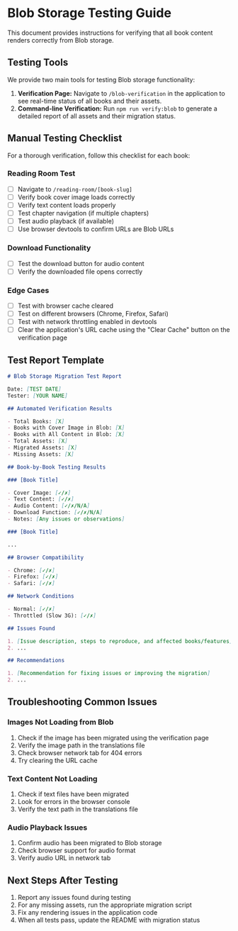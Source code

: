 # Blob Storage Testing Guide

This document provides instructions for verifying that all book content renders correctly from Blob storage.

## Testing Tools

We provide two main tools for testing Blob storage functionality:

1. **Verification Page:** Navigate to `/blob-verification` in the application to see real-time status of all books and their assets.
2. **Command-line Verification:** Run `npm run verify:blob` to generate a detailed report of all assets and their migration status.

## Manual Testing Checklist

For a thorough verification, follow this checklist for each book:

### Reading Room Test

- [ ] Navigate to `/reading-room/[book-slug]`
- [ ] Verify book cover image loads correctly
- [ ] Verify text content loads properly
- [ ] Test chapter navigation (if multiple chapters)
- [ ] Test audio playback (if available)
- [ ] Use browser devtools to confirm URLs are Blob URLs

### Download Functionality

- [ ] Test the download button for audio content
- [ ] Verify the downloaded file opens correctly

### Edge Cases

- [ ] Test with browser cache cleared
- [ ] Test on different browsers (Chrome, Firefox, Safari)
- [ ] Test with network throttling enabled in devtools
- [ ] Clear the application's URL cache using the "Clear Cache" button on the verification page

## Test Report Template

```markdown
# Blob Storage Migration Test Report

Date: [TEST DATE]
Tester: [YOUR NAME]

## Automated Verification Results

- Total Books: [X]
- Books with Cover Image in Blob: [X]
- Books with All Content in Blob: [X]
- Total Assets: [X]
- Migrated Assets: [X]
- Missing Assets: [X]

## Book-by-Book Testing Results

### [Book Title]

- Cover Image: [✓/✗]
- Text Content: [✓/✗]
- Audio Content: [✓/✗/N/A]
- Download Function: [✓/✗/N/A]
- Notes: [Any issues or observations]

### [Book Title]

...

## Browser Compatibility

- Chrome: [✓/✗]
- Firefox: [✓/✗]
- Safari: [✓/✗]

## Network Conditions

- Normal: [✓/✗]
- Throttled (Slow 3G): [✓/✗]

## Issues Found

1. [Issue description, steps to reproduce, and affected books/features]
2. ...

## Recommendations

1. [Recommendation for fixing issues or improving the migration]
2. ...
```

## Troubleshooting Common Issues

### Images Not Loading from Blob

1. Check if the image has been migrated using the verification page
2. Verify the image path in the translations file
3. Check browser network tab for 404 errors
4. Try clearing the URL cache

### Text Content Not Loading

1. Check if text files have been migrated
2. Look for errors in the browser console
3. Verify the text path in the translations file

### Audio Playback Issues

1. Confirm audio has been migrated to Blob storage
2. Check browser support for audio format
3. Verify audio URL in network tab

## Next Steps After Testing

1. Report any issues found during testing
2. For any missing assets, run the appropriate migration script
3. Fix any rendering issues in the application code
4. When all tests pass, update the README with migration status
